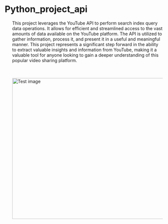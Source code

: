 # Python_project_api

<ul>
This project leverages the YouTube API to perform search index query data operations. It allows for efficient and streamlined access to the vast amounts of data available on the YouTube platform. The API is utilized to gather information, process it, and present it in a useful and meaningful manner. This project represents a significant step forward in the ability to extract valuable insights and information from YouTube, making it a valuable tool for anyone looking to gain a deeper understanding of this popular video sharing platform.

<br><br>
<img src="" alt="Test image" width="900" height="450">
</ul>


  
